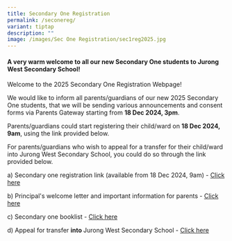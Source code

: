```yaml
---
title: Secondary One Registration
permalink: /seconereg/
variant: tiptap
description: ""
image: /images/Sec One Registration/sec1reg2025.jpg
---
```

<h4>A very warm welcome to all our new Secondary One students to Jurong West Secondary School!</h4>
<p>Welcome to the 2025 Secondary One Registration Webpage!</p>
<p>We would like to inform all parents/guardians of our new 2025 Secondary
One students, that we will be sending various announcements and consent
forms via Parents Gateway starting from <strong>18 Dec 2024, 3pm</strong>.</p>
<p>Parents/guardians could start registering their child/ward on <strong>18 Dec 2024, 9am</strong>,
using the link provided below.</p>
<p>For parents/guardians who wish to appeal for a transfer for their child/ward
into Jurong West Secondary School, you could do so through the link provided
below.</p>
<p></p>
<p>a) Secondary one registration link (available from 18 Dec 2024, 9am) -
<a href="https://go.gov.sg/jwsec1reg2025" rel="noopener noreferrer nofollow" target="_blank">Click here</a>
</p>
<p>b) Principal's welcome letter and important information for parents -
<a href="/files/Sec1reg/Principal_Welcome_Letter_for_2025_Secondary_One.pdf" rel="noopener nofollow" target="_blank">Click here</a>
</p>
<p>c) Secondary one booklist - <a href="/files/About Us/BookList/Sec_1_book_list_and_uniform_2025.pdf" rel="noopener nofollow" target="_blank">Click here</a>
</p>
<p>d) Appeal for transfer <strong>into </strong>Jurong West Secondary School
- <a href="https://go.gov.sg/appealtransferintojwss2025" rel="noopener noreferrer nofollow" target="_blank">Click here</a>
</p>
<p></p>